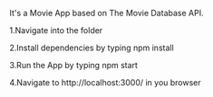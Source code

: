 It's a Movie App based on The Movie Database API. 


1.Navigate into the folder

2.Install dependencies by typing npm install

3.Run the App by typing npm start

4.Navigate to http://localhost:3000/ in you browser
